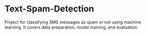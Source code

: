 # Text-Spam-Detection
Project for classifying SMS messages as spam or not using machine learning. It covers data preparation, model training, and evaluation.
